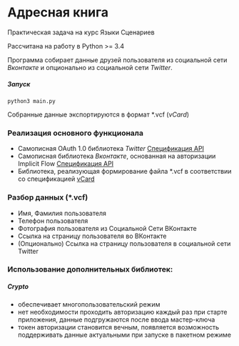 # Адресная книга
Практическая задача на курс Языки Сценариев

Рассчитана на работу в Python >= 3.4

Программа собирает данные друзей пользователя
из социальной сети *Вконтакте*
и опционально из социальной сети *Twitter*.

##### Запуск
`python3 main.py`


Собранные данные экспортируются в формат \*.vcf (*vCard*)

### Реализация основного функционала

- Самописная OAuth 1.0 библиотека *Twitter*  [Спецификация API](https://dev.twitter.com/oauth/overview)
- Самописная библиотека *Вконтакте*, основанная на авторизации Implicit Flow  [Спецификация API](https://new.vk.com/dev/auth_mobile)
- Библиотека, реализующая формирование файла \*.vcf в соответствии со спецификацией [vCard](https://tools.ietf.org/html/rfc6350)

### Разбор данных (*.vcf)

- Имя, Фамилия пользователя
- Телефон пользователя
- Фотография пользователя из Социальной Сети ВКонтакте
- Ссылка на страницу пользователя во ВКонтакте
- (Опционально) Ссылка на страницу пользователя в социальной сети Twitter


### Использование дополнительных библиотек:
##### Crypto

- обеспечивает многопользовательский режим
- нет необходимости проходить авторизацию каждый раз при старте приложения, данные подгружаются после ввода мастер-ключа
- токен авторизации становится вечным, появляется возможность поддерживать данные актуальными при запуске в пакетном режиме
